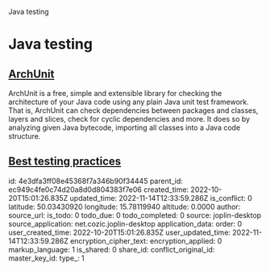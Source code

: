 Java testing

# Java testing

## [**ArchUnit**](https://www.archunit.org/)
ArchUnit is a free, simple and extensible library for checking the architecture of your Java code using any plain Java unit test framework. That is, ArchUnit can check dependencies between packages and classes, layers and slices, check for cyclic dependencies and more. It does so by analyzing given Java bytecode, importing all classes into a Java code structure.

## [**Best testing practices**](https://phauer.com/2019/modern-best-practices-testing-java/)

id: 4e3dfa3ff08e45368f7a346b90f34445
parent_id: ec949c4fe0c74d20a8d0d804383f7e06
created_time: 2022-10-20T15:01:26.835Z
updated_time: 2022-11-14T12:33:59.286Z
is_conflict: 0
latitude: 50.03430920
longitude: 15.78119940
altitude: 0.0000
author: 
source_url: 
is_todo: 0
todo_due: 0
todo_completed: 0
source: joplin-desktop
source_application: net.cozic.joplin-desktop
application_data: 
order: 0
user_created_time: 2022-10-20T15:01:26.835Z
user_updated_time: 2022-11-14T12:33:59.286Z
encryption_cipher_text: 
encryption_applied: 0
markup_language: 1
is_shared: 0
share_id: 
conflict_original_id: 
master_key_id: 
type_: 1